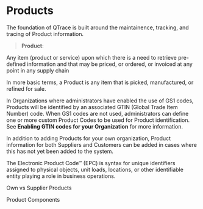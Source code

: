# Products

The foundation of QTrace is built around the maintainence, tracking, and tracing of Product information.

>**Product**:

Any item (product or service) upon which there is a need to retrieve pre-defined information and that may be priced, or ordered, or invoiced at any point in any supply chain

In more basic terms, a Product is any item that is picked, manufactured, or refined for sale.

In Organizations where administrators have enabled the use of GS1 codes, Products will be identified by an associated GTIN (Global Trade Item Number) code. When GS1 codes are not used, administrators can define one or more custom Product Codes to be used for Product identification. See **Enabling GTIN codes for your Organization** for more information.

In addition to adding Products for your own organization, Product information for both Suppliers and Customers can be added in cases where this has not yet been added to the system.



The Electronic Product Code™ (EPC) is syntax for unique identifiers assigned to physical objects, unit loads, locations, or other identifiable entity playing a role in business operations.

Own vs Supplier Products

Product Components






